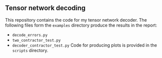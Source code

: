 ## Tensor network decoding

This repository contains the code for my tensor network decoder. The following files form the `examples` directory produce the results in the report:
* `decode_errors.py`
* `two_contractor_test.py`
* `decoder_contractor_test.py`
Code for producing plots is provided in the `scripts` directory.

